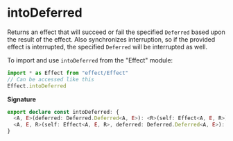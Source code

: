 # intoDeferred

Returns an effect that will succeed or fail the specified `Deferred` based
upon the result of the effect. Also synchronizes interruption, so if the
provided effect is interrupted, the specified `Deferred` will be interrupted
as well.

To import and use `intoDeferred` from the "Effect" module:

```ts
import * as Effect from "effect/Effect"
// Can be accessed like this
Effect.intoDeferred
```

**Signature**

```ts
export declare const intoDeferred: {
  <A, E>(deferred: Deferred.Deferred<A, E>): <R>(self: Effect<A, E, R>) => Effect<boolean, never, R>
  <A, E, R>(self: Effect<A, E, R>, deferred: Deferred.Deferred<A, E>): Effect<boolean, never, R>
}
```
